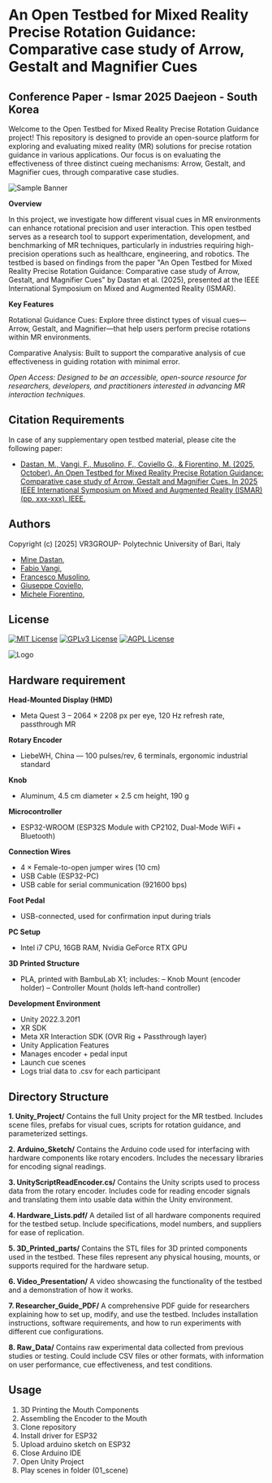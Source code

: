 # An Open Testbed for Mixed Reality Precise Rotation Guidance: Comparative case study of Arrow, Gestalt and Magnifier Cues

## Conference Paper - Ismar 2025 Daejeon - South Korea 

Welcome to the Open Testbed for Mixed Reality Precise Rotation Guidance project! This repository is designed to provide an open-source platform for exploring and evaluating mixed reality (MR) solutions for precise rotation guidance in various applications. Our focus is on evaluating the effectiveness of three distinct cueing mechanisms: Arrow, Gestalt, and Magnifier cues, through comparative case studies.

![Sample Banner](./assembly.gif 'Assembly')


**Overview**

In this project, we investigate how different visual cues in MR environments can enhance rotational precision and user interaction. This open testbed serves as a research tool to support experimentation, development, and benchmarking of MR techniques, particularly in industries requiring high-precision operations such as healthcare, engineering, and robotics.
The testbed is based on findings from the paper "An Open Testbed for Mixed Reality Precise Rotation Guidance: Comparative case study of Arrow, Gestalt, and Magnifier Cues" by Dastan et al. (2025), presented at the IEEE International Symposium on Mixed and Augmented Reality (ISMAR).

**Key Features**

Rotational Guidance Cues: Explore three distinct types of visual cues—Arrow, Gestalt, and Magnifier—that help users perform precise rotations within MR environments.

Comparative Analysis: Built to support the comparative analysis of cue effectiveness in guiding rotation with minimal error.

*Open Access: Designed to be an accessible, open-source resource for researchers, developers, and practitioners interested in advancing MR interaction techniques.*


 ## Citation Requirements

In case of any supplementary open testbed material, please cite the following paper:

- [Dastan, M., Vangi, F., Musolino, F., Coviello G., & Fiorentino, M. (2025, October). An Open Testbed for Mixed Reality Precise Rotation Guidance: Comparative case study of Arrow, Gestalt and Magnifier Cues. In 2025 IEEE International Symposium on Mixed and Augmented Reality (ISMAR) (pp. xxx-xxx). IEEE.](https://ieeexplore.ieee.org/document/xxxxx)

## Authors
Copyright (c) [2025] VR3GROUP- Polytechnic University of Bari, Italy

- [Mine Dastan](https://orcid.org/0000-0003-0555-155X),
- [Fabio Vangi](https://orcid.org/0000-0002-9378-4769),
- [Francesco Musolino](https://orcid.org/0009-0009-9052-7730),
- [Giuseppe Coviello](https://orcid.org/0000-0001-5255-2913),
- [Michele Fiorentino](https://orcid.org/0000-0003-2197-6574),


## License

[![MIT License](https://img.shields.io/badge/License-MIT-green.svg)](https://choosealicense.com/licenses/mit/)
[![GPLv3 License](https://img.shields.io/badge/License-GPL%20v3-yellow.svg)](https://opensource.org/licenses/)
[![AGPL License](https://img.shields.io/badge/license-AGPL-blue.svg)](http://www.gnu.org/licenses/agpl-3.0)



![Logo](https://www.dmmm.poliba.it/vr3lab/wp-content/uploads/2024/06/logopoliba.png)


## Hardware requirement


**Head-Mounted Display (HMD)**
- Meta Quest 3 – 2064 × 2208 px per eye, 120 Hz refresh rate, passthrough MR

**Rotary Encoder**
- LiebeWH, China — 100 pulses/rev, 6 terminals, ergonomic industrial standard

**Knob**
- Aluminum, 4.5 cm diameter × 2.5 cm height, 190 g

**Microcontroller**
- ESP32-WROOM (ESP32S Module with CP2102, Dual-Mode WiFi + Bluetooth)

**Connection Wires**
- 4 × Female-to-open jumper wires (10 cm)
- USB Cable (ESP32-PC)
- USB cable for serial communication (921600 bps)

**Foot Pedal**
- USB-connected, used for confirmation input during trials

**PC Setup**
- Intel i7 CPU, 16GB RAM, Nvidia GeForce RTX GPU

**3D Printed Structure**
- PLA, printed with BambuLab X1; includes:
– Knob Mount (encoder holder)
– Controller Mount (holds left-hand controller)

**Development Environment**
- Unity 2022.3.20f1
- XR SDK
- Meta XR Interaction SDK (OVR Rig + Passthrough layer)
- Unity Application Features
- Manages encoder + pedal input
- Launch cue scenes
- Logs trial data to .csv for each participant


## Directory Structure

**1. Unity_Project/**
Contains the full Unity project for the MR testbed.
Includes scene files, prefabs for visual cues, scripts for rotation guidance, and parameterized settings.

**2. Arduino_Sketch/**
Contains the Arduino code used for interfacing with hardware components like rotary encoders.
Includes the necessary libraries for encoding signal readings.

**3. UnityScriptReadEncoder.cs/**
Contains the Unity scripts used to process data from the rotary encoder.
Includes code for reading encoder signals and translating them into usable data within the Unity environment.

**4. Hardware_Lists.pdf/**
A detailed list of all hardware components required for the testbed setup.
Include specifications, model numbers, and suppliers for ease of replication.

**5. 3D_Printed_parts/**
Contains the STL files for 3D printed components used in the testbed.
These files represent any physical housing, mounts, or supports required for the hardware setup.

**6. Video_Presentation/**
A video showcasing the functionality of the testbed and a demonstration of how it works.

**7. Researcher_Guide_PDF/**
A comprehensive PDF guide for researchers explaining how to set up, modify, and use the testbed.
Includes installation instructions, software requirements, and how to run experiments with different cue configurations.

**8. Raw_Data/**
Contains raw experimental data collected from previous studies or testing.
Could include CSV files or other formats, with information on user performance, cue effectiveness, and test conditions.
    
## Usage

1. 3D Printing the Mouth Components
2. Assembling the Encoder to the Mouth
3. Clone repository
4. Install driver for ESP32
5. Upload arduino sketch on ESP32
6. Close Arduino IDE
7. Open Unity Project
8. Play scenes in folder (01_scene)

